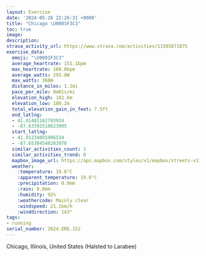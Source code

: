 ```yaml
---
layout: Exercise
date: '2024-05-26 22:26:31 +0000'
title: "Chicago \U0001F3C3"
toc: true
image:
description:
strava_activity_url: https://www.strava.com/activities/11505871875
exercise_data:
  emoji: "\U0001F3C3"
  average_heartrate: 151.1bpm
  max_heartrate: 160.0bpm
  average_watts: 293.8W
  max_watts: 368W
  distance_in_miles: 1.1mi
  pace_per_mile: 8m01s/mi
  elevation_high: 182.6m
  elevation_low: 180.2m
  total_elevation_gain_in_feet: 7.5ft
  end_latlng:
  - 41.91481162793934
  - -87.63392510823905
  start_latlng:
  - 41.91234055906534
  - -87.65304540283978
  similar_activities_count: 1
  similar_activities_trend: 0
  mapbox_image_url: https://api.mapbox.com/styles/v1/mapbox/streets-v11/static/path-5+787af2-1.0(%7Bgy~Fnl~uOHmBGm%40C_A%3FoDAmDE%5BMGCEE_%40CwMIqMAQIIk%40Di%40%40MCEO%40mAGyPIy%40%3FkAImBMaACuI),pin-s-s+e5b22e(-87.65144,41.91374),pin-s-f+89ae00(-87.63682999999997,41.91479000000001)/auto/800x800?access_token=pk.eyJ1Ijoiam9zaGJlY2ttYW4iLCJhIjoiY205eWR2aDd1MWZ6djJrbXc4a3M0bWZleiJ9.XiG9OWkNcZk2QzjJbxLB4A
  weather:
    :temperature: 19.6°C
    :apparent_temperature: 19.6°C
    :precipitation: 0.0mm
    :rain: 0.0mm
    :humidity: 92%
    :weathercode: Mainly clear
    :windspeed: 21.1km/h
    :winddirection: 143°
tags:
- running
serial_number: 2024.ERE.152
---
```

Chicago, Illinois, United States (Halsted to Larabee)
